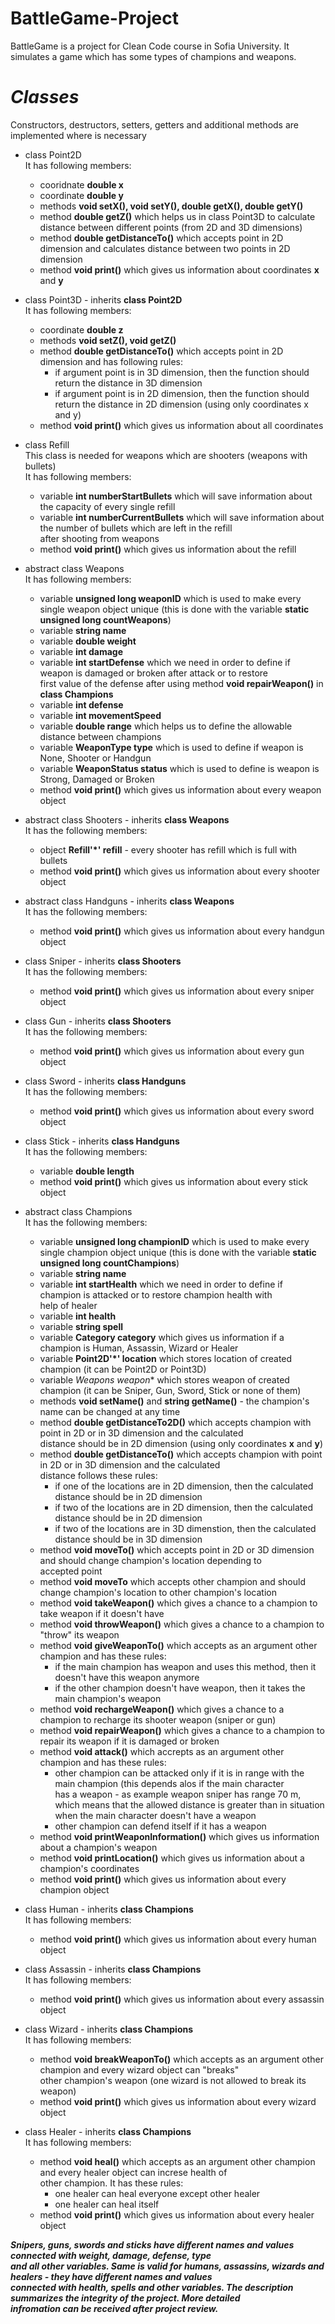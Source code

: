 # BattleGame-Project
BattleGame is a project for Clean Code course in Sofia University. It simulates a game which has some types of champions and weapons. 

# *Classes*
Constructors, destructors, setters, getters and additional methods are implemented where is necessary
* class Point2D <br>
It has following members:
  * cooridnate **double x**
  * coordinate **double y**
  * methods **void setX(), void setY(), double getX(), double getY()**
  * method **double getZ()** which helps us in class Point3D to calculate distance between different points (from 2D and 3D dimensions)
  * method **double getDistanceTo()** which accepts point in 2D dimension and calculates distance between two points in 2D dimension
  * method **void print()** which gives us information about coordinates **x** and **y**
  
* class Point3D - inherits **class Point2D** <br>
It has following members:
  * coordinate **double z**
  * methods **void setZ(), void getZ()**
  * method **double getDistanceTo()** which accepts point in 2D dimension and has following rules:
    * if argument point is in 3D dimension, then the function should return the distance in 3D dimension
    * if argument point is in 2D dimension, then the function should return the distance in 2D dimension (using only coordinates x and y)
  * method **void print()** which gives us information about all coordinates
  
* class Refill <br>
This class is needed for weapons which are shooters (weapons with bullets) <br>
It has following members:
  * variable **int numberStartBullets** which will save information about the capacity of every single refill
  * variable **int numberCurrentBullets** which will save information about the number of bullets which are left in the refill <br>
  after shooting from weapons
  * method **void print()** which gives us information about the refill
  
* abstract class Weapons <br>
It has following members:
  * variable **unsigned long weaponID** which is used to make every single weapon object unique (this is done with the variable
  **static unsigned long countWeapons**)
  * variable **string name**
  * variable **double weight**
  * variable **int damage**
  * variable **int startDefense** which we need in order to define if weapon is damaged or broken after attack or to restore <br>
  first value of the defense after using method **void repairWeapon()** in **class Champions**
  * variable **int defense**
  * variable **int movementSpeed**
  * variable **double range** which helps us to define the allowable distance between champions
  * variable **WeaponType type** which is used to define if weapon is None, Shooter or Handgun
  * variable **WeaponStatus status** which is used to define is weapon is Strong, Damaged or Broken
  * method **void print()** which gives us information about every weapon object
  
* abstract class Shooters - inherits **class Weapons** <br>
It has the following members:
  * object **Refill'*' refill** - every shooter has refill which is full with bullets
  * method **void print()** which gives us information about every shooter object
  
* abstract class Handguns - inherits **class Weapons** <br>
It has the following members:
  * method **void print()** which gives us information about every handgun object
  
* class Sniper - inherits **class Shooters** <br>
It has the following members:
  * method **void print()** which gives us information about every sniper object
  
* class Gun - inherits **class Shooters** <br>
It has the following members:
  * method **void print()** which gives us information about every gun object
  
* class Sword - inherits **class Handguns** <br>
It has the following members:
  * method **void print()** which gives us information about every sword object
  
* class Stick - inherits **class Handguns** <br>
It has the following members:
  * variable **double length**
  * method **void print()** which gives us information about every stick object
  
* abstract class Champions <br>
It has the following members:
  * variable **unsigned long championID** which is used to make every single champion object unique (this is done with the variable
  **static unsigned long countChampions**)
  * variable **string name**
  * variable **int startHealth** which we need in order to define if champion is attacked or to restore champion health with <br>
  help of healer
  * variable **int health**
  * variable **string spell**
  * variable **Category category** which gives us information if a champion is Human, Assassin, Wizard or Healer
  * variable **Point2D'*' location** which stores location of created champion (it can be Point2D or Point3D)
  * variable **Weapons* weapon** which stores weapon of created champion (it can be Sniper, Gun, Sword, Stick or none of them)
  * methods **void setName()** and **string getName()** - the champion's name can be changed at any time
  * method **double getDistanceTo2D()** which accepts champion with point in 2D or in 3D dimension and the calculated <br>
  distance should be in 2D dimension (using only coordinates **x** and **y**)
  * method **double getDistanceTo()** which accepts champion with point in 2D or in 3D dimension and the calculated <br>
  distance follows these rules:
    * if one of the locations are in 2D dimension, then the calculated distance should be in 2D dimension
    * if two of the locations are in 2D dimension, then the calculated distance should be in 2D dimension
    * if two of the locations are in 3D dimenstion, then the calculated distance should be in 3D dimension
  * method **void moveTo()** which accepts point in 2D or 3D dimension and should change champion's location depending to <br>
  accepted point
  * method **void moveTo** which accepts other champion and should change champion's location to other champion's location
  * method **void takeWeapon()** which gives a chance to a champion to take weapon if it doesn't have
  * method **void throwWeapon()** which gives a chance to a champion to "throw" its weapon
  * method **void giveWeaponTo()** which accepts as an argument other champion and has these rules:
    * if the main champion has weapon and uses this method, then it doesn't have this weapon anymore
    * if the other champion doesn't have weapon, then it takes the main champion's weapon
  * method **void rechargeWeapon()** which gives a chance to a champion to recharge its shooter weapon (sniper or gun)
  * method **void repairWeapon()** which gives a chance to a champion to repair its weapon if it is damaged or broken
  * method **void attack()** which accrepts as an argument other champion and has these rules:
    * other champion can be attacked only if it is in range with the main champion (this depends alos if the main character <br>
    has a weapon - as example weapon sniper has range 70 m, which means that the allowed distance is greater than in situation <br>
    when the main character doesn't have a weapon
    * other champion can defend itself if it has a weapon
  * method **void printWeaponInformation()** which gives us information about a champion's weapon
  * method **void printLocation()** which gives us information about a champion's coordinates
  * method **void print()** which gives us information about every champion object
  
* class Human - inherits **class Champions** <br>
It has following members:
  * method **void print()** which gives us information about every human object
  
* class Assassin - inherits **class Champions** <br>
It has following members:
  * method **void print()** which gives us information about every assassin object
  
* class Wizard - inherits **class Champions** <br>
It has following members:
  * method **void breakWeaponTo()** which accepts as an argument other champion and every wizard object can "breaks" <br>
  other champion's weapon (one wizard is not allowed to break its weapon)
  * method **void print()** which gives us information about every wizard object
  
* class Healer - inherits **class Champions** <br>
It has following members:
  * method **void heal()** which accepts as an argument other champion and every healer object can increse health of <br>
  other champion. It has these rules:
    * one healer can heal everyone except other healer
    * one healer can heal itself
  * method **void print()** which gives us information about every healer object
  
**_Snipers, guns, swords and sticks have different names and values connected with weight, damage, defense, type <br>
and all other variables. Same is valid for humans, assassins, wizards and healers - they have different names and values <br>
connected with health, spells and other variables. The description summarizes the integrity of the project. More detailed <br>
infromation can be received after project review._**
